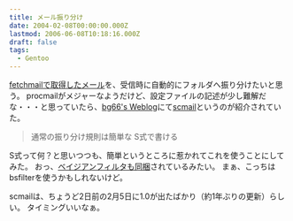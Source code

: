 ```yaml
---
title: メール振り分け
date: 2004-02-08T00:00:00.000Z
lastmod: 2006-06-08T10:18:16.000Z
draft: false
tags:
  - Gentoo
---
```


[fetchmailで取得したメール](/posts/20040128/p04)を、受信時に自動的にフォルダへ振り分けたいと思う。 procmailがメジャーなようだけど、設定ファイルの記述が少し難解だな・・・と思っていたら、[bg66's Weblog](http://www.koka-in.org/~bg66/blog/archives/000068.html)にて[scmail](http://www.namazu.org/~satoru/scmail/)というのが紹介されていた。

> 通常の振り分け規則は簡単な S式で書ける

S式って何？と思いつつも、簡単というところに惹かれてこれを使うことにしてみた。 おっ、[ベイジアンフィルタも同梱](http://www.namazu.org/~satoru/scmail/scbayes.html)されているみたい。 まぁ、こっちはbsfilterを使うかもしれないけど。

scmailは、ちょうど2日前の2月5日に1.0が出たばかり（約1年ぶりの更新）らしい。 タイミングいいなぁ。
